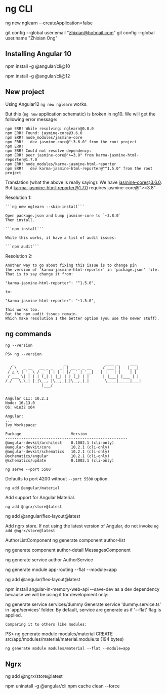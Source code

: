# ng CLI

ng new nglearn --createApplication=false

git config --global user.email "zhixian@hotmail.com"
git config --global user.name "Zhixian Ong"

## Installing Angular 10

npm install -g @angular/cli@10

npm install -g @angular/cli@12

## New project

Using Angular12 `ng new nglearn` works.

But this (`ng new` application schematic) is broken in ng10. 
We will get the following error message:

```
npm ERR! While resolving: nglearn@0.0.0
npm ERR! Found: jasmine-core@3.6.0
npm ERR! node_modules/jasmine-core
npm ERR!   dev jasmine-core@"~3.6.0" from the root project
npm ERR!
npm ERR! Could not resolve dependency:
npm ERR! peer jasmine-core@">=3.8" from karma-jasmine-html-reporter@1.7.0
npm ERR! node_modules/karma-jasmine-html-reporter
npm ERR!   dev karma-jasmine-html-reporter@"^1.5.0" from the root project
```

Translation (what the above is really saying):
We have jasmine-core@3.6.0.
But karma-jasmine-html-reporter@1.7.0 requires jasmine-core@">=3.8"

Resolution 1:

    ```ng new nglearn --skip-install```

    Open package.json and bump jasmine-core to `~3.8.0`
    Then install.

    ```npm install```

    While this works, it have a list of audit issues:   

    ```npm audit```

Resolution 2:

    Another way to go about fixing this issue is to change pin 
    the version of 'karma-jasmine-html-reporter' in 'package.json' file.
    That is to say change it from:

    "karma-jasmine-html-reporter": "^1.5.0",

    to:

    "karma-jasmine-html-reporter": "~1.5.0",

    This works too. 
    But the npm audit issues remain.
    Which make resolution 1 the better option (you use the newer stuff).


## ng commands

```ng --version```

```
PS> ng --version

   _                      _                 ____ _     ___
  / \   _ __   __ _ _   _| | __ _ _ __     / ___| |   |_ _|
 / △ \ | '_ \ / _` | | | | |/ _` | '__|   | |   | |    | |
 / ___ \| | | | (_| | |_| | | (_| | |      | |___| |___ | |
/_/   \_\_| |_|\__, |\__,_|_|\__,_|_|       \____|_____|___|
                |___/


Angular CLI: 10.2.1
Node: 16.13.0
OS: win32 x64

Angular:
...
Ivy Workspace:

Package                      Version
------------------------------------------------------
@angular-devkit/architect    0.1002.1 (cli-only)
@angular-devkit/core         10.2.1 (cli-only)
@angular-devkit/schematics   10.2.1 (cli-only)
@schematics/angular          10.2.1 (cli-only)
@schematics/update           0.1002.1 (cli-only)
```


```ng serve --port 5500```

Defaults to port 4200 without `--port 5500` option.



```ng add @angular/material```

Add support for Angular Material.


```ng add @ngrx/store@latest```

ng add @angular/flex-layout@latest


Add ngrx store.
If not using the latest version of Angular, do not invoke ```ng add @ngrx/store@latest```


AuthorListComponent
ng generate component author-list

ng generate component author-detail 
    MessagesComponent   

ng generate service author
    AuthorService

ng generate module app-routing --flat --module=app

ng add @angular/flex-layout@latest

npm install angular-in-memory-web-api --save-dev
    as a dev dependency because we will be using it for development only:

ng generate service services/dummy
    Generate service 'dummy.service.ts' in 'app/services' folder.
    By default, service are generate as if '--flat' flag is applied.

    Comparing it to others like modules:

PS> ng generate module modules/material
    CREATE src/app/modules/material/material.module.ts (194 bytes)

    ng generate module modules/material --flat --module=app

## Ngrx

ng add @ngrx/store@latest


npm uninstall -g @angular/cli
npm cache clean --force